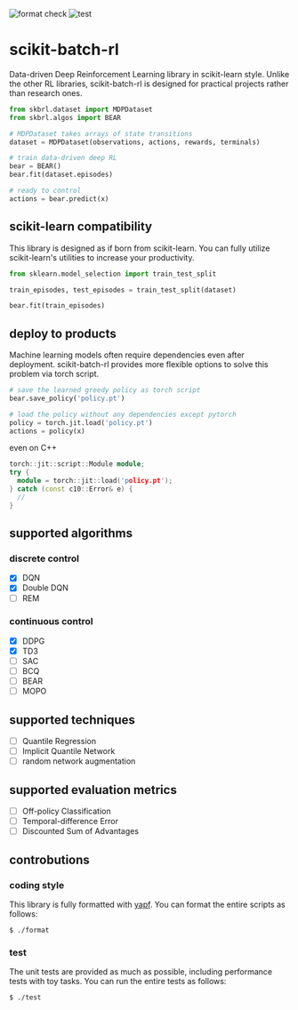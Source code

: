 ![format check](https://github.com/takuseno/scikit-batch-rl/workflows/format%20check/badge.svg)
![test](https://github.com/takuseno/scikit-batch-rl/workflows/test/badge.svg)

# scikit-batch-rl
Data-driven Deep Reinforcement Learning library in scikit-learn style.
Unlike the other RL libraries, scikit-batch-rl is designed for practical projects rather than research ones.

```py
from skbrl.dataset import MDPDataset
from skbrl.algos import BEAR

# MDPDataset takes arrays of state transitions
dataset = MDPDataset(observations, actions, rewards, terminals)

# train data-driven deep RL
bear = BEAR()
bear.fit(dataset.episodes)

# ready to control
actions = bear.predict(x)
```

## scikit-learn compatibility
This library is designed as if born from scikit-learn.
You can fully utilize scikit-learn's utilities to increase your productivity.
```py
from sklearn.model_selection import train_test_split

train_episodes, test_episodes = train_test_split(dataset)

bear.fit(train_episodes)
```

## deploy to products
Machine learning models often require dependencies even after deployment.
scikit-batch-rl provides more flexible options to solve this problem via torch script.
```py
# save the learned greedy policy as torch script
bear.save_policy('policy.pt')

# load the policy without any dependencies except pytorch
policy = torch.jit.load('policy.pt')
actions = policy(x)
```

even on C++
```c++
torch::jit::script::Module module;
try {
  module = torch::jit::load('policy.pt');
} catch (const c10::Error& e) {
  //
}
```

## supported algorithms
### discrete control
- [x] DQN
- [x] Double DQN
- [ ] REM

### continuous control
- [x] DDPG
- [x] TD3
- [ ] SAC
- [ ] BCQ
- [ ] BEAR
- [ ] MOPO

## supported techniques
- [ ] Quantile Regression
- [ ] Implicit Quantile Network
- [ ] random network augmentation

## supported evaluation metrics
- [ ] Off-policy Classification
- [ ] Temporal-difference Error
- [ ] Discounted Sum of Advantages

## controbutions
### coding style
This library is fully formatted with [yapf](https://github.com/google/yapf).
You can format the entire scripts as follows:
```
$ ./format
```

### test
The unit tests are provided as much as possible, including performance tests with toy tasks.
You can run the entire tests as follows:
```
$ ./test
```
